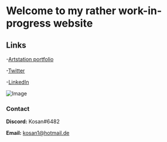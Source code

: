 # Welcome to my rather work-in-progress website

## Links

-[Artstation portfolio](https://www.artstation.com/megakosan)

-[Twitter](https://twitter.com/megakosan)

-[LinkedIn](https://www.linkedin.com/in/kosan-aziz)

![Image](https://cdna.artstation.com/p/users/covers/001/281/344/default/dd18496048cd9039ac5a8ddcf6fc7d1b.jpg)


### Contact

**Discord:**    Kosan#6482

**Email:**      kosan1@hotmail.de
